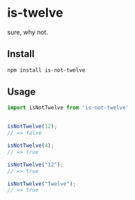 # is-twelve

sure, why not.


## Install
```bash
npm install is-not-twelve
```


## Usage

```javascript
import isNotTwelve from 'is-not-twelve'


isNotTwelve(12);
// => false

isNotTwelve(4);
// => true

isNotTwelve("12");
// => true

isNotTwelve("Twelve");
// => true
```

